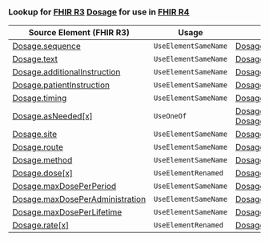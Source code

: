 ### Lookup for [FHIR R3](https://hl7.org/fhir/STU3/) [Dosage](https://hl7.org/fhir/STU3/Dosage.html) for use in [FHIR R4](https://hl7.org/fhir/R4/)

| Source Element (FHIR R3) | Usage | Target |
| -------------- | ----- | ------ |
| [Dosage.sequence](https://hl7.org/fhir/STU3/Dosage.html#resource) | `UseElementSameName` | [Dosage.sequence](https://hl7.org/fhir/R4/Dosage.html#resource) |
| [Dosage.text](https://hl7.org/fhir/STU3/Dosage.html#resource) | `UseElementSameName` | [Dosage.text](https://hl7.org/fhir/R4/Dosage.html#resource) |
| [Dosage.additionalInstruction](https://hl7.org/fhir/STU3/Dosage.html#resource) | `UseElementSameName` | [Dosage.additionalInstruction](https://hl7.org/fhir/R4/Dosage.html#resource) |
| [Dosage.patientInstruction](https://hl7.org/fhir/STU3/Dosage.html#resource) | `UseElementSameName` | [Dosage.patientInstruction](https://hl7.org/fhir/R4/Dosage.html#resource) |
| [Dosage.timing](https://hl7.org/fhir/STU3/Dosage.html#resource) | `UseElementSameName` | [Dosage.timing](https://hl7.org/fhir/R4/Dosage.html#resource) |
| [Dosage.asNeeded[x]](https://hl7.org/fhir/STU3/Dosage.html#resource) | `UseOneOf` | [Dosage.asNeeded[x]](https://hl7.org/fhir/R4/Dosage.html#resource)<br />[Dosage.asNeeded[x]](https://hl7.org/fhir/R4/Dosage.html#resource) |
| [Dosage.site](https://hl7.org/fhir/STU3/Dosage.html#resource) | `UseElementSameName` | [Dosage.site](https://hl7.org/fhir/R4/Dosage.html#resource) |
| [Dosage.route](https://hl7.org/fhir/STU3/Dosage.html#resource) | `UseElementSameName` | [Dosage.route](https://hl7.org/fhir/R4/Dosage.html#resource) |
| [Dosage.method](https://hl7.org/fhir/STU3/Dosage.html#resource) | `UseElementSameName` | [Dosage.method](https://hl7.org/fhir/R4/Dosage.html#resource) |
| [Dosage.dose[x]](https://hl7.org/fhir/STU3/Dosage.html#resource) | `UseElementRenamed` | [Dosage.doseAndRate.dose[x]](https://hl7.org/fhir/R4/Dosage.html#resource) |
| [Dosage.maxDosePerPeriod](https://hl7.org/fhir/STU3/Dosage.html#resource) | `UseElementSameName` | [Dosage.maxDosePerPeriod](https://hl7.org/fhir/R4/Dosage.html#resource) |
| [Dosage.maxDosePerAdministration](https://hl7.org/fhir/STU3/Dosage.html#resource) | `UseElementSameName` | [Dosage.maxDosePerAdministration](https://hl7.org/fhir/R4/Dosage.html#resource) |
| [Dosage.maxDosePerLifetime](https://hl7.org/fhir/STU3/Dosage.html#resource) | `UseElementSameName` | [Dosage.maxDosePerLifetime](https://hl7.org/fhir/R4/Dosage.html#resource) |
| [Dosage.rate[x]](https://hl7.org/fhir/STU3/Dosage.html#resource) | `UseElementRenamed` | [Dosage.doseAndRate.rate[x]](https://hl7.org/fhir/R4/Dosage.html#resource) |
